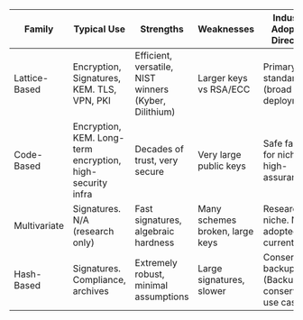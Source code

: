 | Family | Typical Use | Strengths | Weaknesses | Industry Adoption Direction | NIST Standard Algorithm(s) |
|--------|-------------|-----------|------------|----------------------------|----------------------------|
| Lattice-Based | Encryption, Signatures, KEM. TLS, VPN, PKI | Efficient, versatile, NIST winners (Kyber, Dilithium) | Larger keys vs RSA/ECC | Primary standard (broad deployment) | Kyber (KEM), Dilithium (signatures), Falcon (signatures) |
| Code-Based | Encryption, KEM. Long-term encryption, high-security infra | Decades of trust, very secure | Very large public keys | Safe fallback for niche, high-assurance | Classic McEliece (KEM) |
| Multivariate | Signatures. N/A (research only) | Fast signatures, algebraic hardness | Many schemes broken, large keys | Research niche. Not adopted currently | None standardized (Rainbow broken) |
| Hash-Based | Signatures. Compliance, archives | Extremely robust, minimal assumptions | Large signatures, slower | Conservative backup (Backup for conservative use cases) | SPHINCS+ (signatures) |

